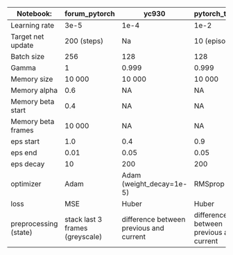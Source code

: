 | Notebook:     | forum_pytorch | yc930 | pytorch_tutorial |
| ----------- | ----------- | ----------- | ----------- |
| Learning rate      | 3e-5       | 1e-4 | 1e-2
| Target net update    | 200 (steps)       | Na | 10 (episodes)
| Batch size   | 256        | 128       | 128
| Gamma   | 1        | 0.999 | 0.999
| Memory size   | 10 000        | 10 000 | 10 000
| Memory alpha   | 0.6        | NA | NA
| Memory beta start   | 0.4       | NA | NA
| Memory beta frames   | 10 000       |NA | NA
| eps start  | 1.0       | 0.4 | 0.9
| eps end   | 0.01       | 0.05 | 0.05
| eps decay   | 10      | 200   | 200
| optimizer  | Adam     | Adam (weight_decay=1e-5)   | RMSprop
| loss   | MSE      | Huber   | Huber
| preprocessing (state) | stack last 3 frames (greyscale)     | difference between previous and current | difference between previous and current | 